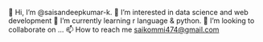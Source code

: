 👋 Hi, I’m @saisandeepkumar-k.
👀 I’m interested in data science and web development
🌱 I’m currently learning r language & python.
💞️ I’m looking to collaborate on ...
📫 How to reach me
saikommi474@gmail.com
